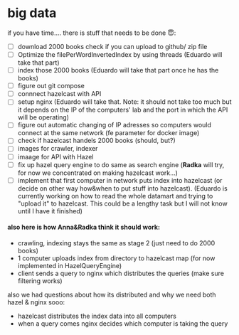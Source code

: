 # big data

if you have time.... there is stuff that needs to be done 😇:
- [ ] download 2000 books check if you can upload to github/ zip file
- [ ] Optimize the filePerWordInvertedIndex by using threads (Eduardo will take that part)
- [ ] index those 2000 books (Eduardo will take that part once he has the books)
- [ ] figure out git compose
- [ ] connnect hazelcast with API
- [ ] setup nginx (Eduardo will take that. Note: it should not take too much but it depends on the IP of the computers' lab and the port in which the API will be operating)
- [ ] figure out automatic changing of IP adresses so computers would connect at the same network (fe parameter for docker image)
- [ ] check if hazelcast handels 2000 books (should, but?)
- [ ] images for crawler, indexer
- [ ] imaage for API with Hazel
- [ ] fix up hazel query engine to do same as search engine (**Radka** will try, for now we concentrated on making hazelcast work...)
- [ ] implement that first computer in network puts index into hazelcast (or decide on other way how&when to put stuff into hazelcast). (Eduardo is currently working on how to read the whole datamart and trying to "upload it" to hazelcast. This could be a lengthy task but I will not know until I have it finished)

#### also here is how Anna&Radka think it should work:
- crawling, indexing stays the same as stage 2 (just need to do 2000 books) 
- 1 computer uploads index from directory to hazelcast map (for now implemented in HazelQueryEngine)
- client sends a query to nginx which distributes the queries (make sure filtering works)

also we had questions about how its distributed and why we need both hazel & nginx sooo:
- hazelcast distributes the index data into all computers
- when a query comes nginx decides which computer is taking the query
